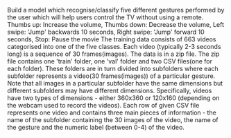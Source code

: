Build a model which recognise/classify five different gestures performed by the user which will help users control the TV without using a remote.
Thumbs up:  Increase the volume, Thumbs down: Decrease the volume, Left swipe: 'Jump' backwards 10 seconds, Right swipe: 'Jump' forward 10 seconds, Stop: Pause the movie
The training data consists of 663 videos categorised into one of the five classes. Each video (typically 2-3 seconds long) is a sequence of 30 frames(images).
The data is in a zip file. The zip file contains one 'train' folder, one 'val' folder and two CSV files(one for each folder). 
These folders are in turn divided into subfolders where each subfolder represents a video(30 frames(images)) of a particular gesture. 
Note that all images in a particular subfolder have the same dimensions but different subfolders may have different dimensions. 
Specifically, videos have two types of dimensions - either 360x360 or 120x160 (depending on the webcam used to record the videos). 
Each row of given CSV file represents one video and contains three main pieces of information - the name of the subfolder containing the 30 images of the video, the name of the gesture and the numeric label (between 0-4) of the video.
